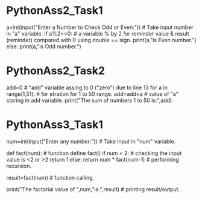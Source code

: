 # PythonAss2_Task1

a=int(input("Enter a Number to Check Odd or Even:"))   # Take input number in "a" variable.
if a%2==0:                                             # a variable % by 2 for reminder value & result (reminder) compared with 0 using double == sign.
    print(a,"is Even number.")
else:
    print(a,"is Odd number.")

# PythonAss2_Task2

add=0                                          # "add" variable assing to 0 ("zero") due to line 13
for a in range(1,51):                          # for etration for 1 to 50 range.
    add=add+a                                  # value of "a" storing in add variable.
print("The sum of numbers 1 to 50 is:",add)


# PythonAss3_Task1

num=int(input("Enter any number:"))            # Take input in "num" variable.

def fact(num):                                 # function define fact()
    if num < 2:                                # checking the input value is <2 or >2
        return 1
    else:
        return num * fact(num-1)                # performing recursion.

result=fact(num)                                # function calling.

print("The factorial value of ",num,"is:",result) # printing result/output.
